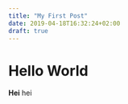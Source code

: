 ```yaml
---
title: "My First Post"
date: 2019-04-18T16:32:24+02:00
draft: true
---
```


# Hello World

**Hei** hei 